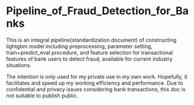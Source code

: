 # Pipeline_of_Fraud_Detection_for_Banks
This is an integral pipeline(standardization document) of constructing lightgbm model  including preprocessing, parameter setting, train+predict_eval procedure,  and feature selection for transactional features of bank users to detect fraud,  available for current industry situations.

The intention is only used for my private use in my own work. Hopefully, it facilitates and speed up my working efficiency and performance. Due to confidential and privacy issues considering bank transactions, this doc is not suitable to publish public.
